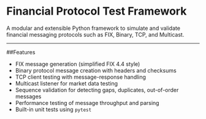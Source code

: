 # Financial Protocol Test Framework

A modular and extensible Python framework to simulate and validate financial messaging protocols such as FIX, Binary, TCP, and Multicast.

---

##Features

- FIX message generation (simplified FIX 4.4 style)
- Binary protocol message creation with headers and checksums
- TCP client testing with message-response handling
- Multicast listener for market data testing
- Sequence validation for detecting gaps, duplicates, out-of-order messages
- Performance testing of message throughput and parsing
- Built-in unit tests using `pytest`



